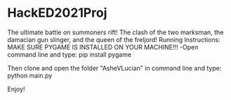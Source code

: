 # HackED2021Proj
The ultimate battle on summoners rift! The clash of the two marksman, the damacian gun slinger, and the queen of the freljord!
Running Instructions:
MAKE SURE PYGAME IS INSTALLED ON YOUR MACHINE!!!
  -Open command line and type:
      pip install pygame

Then clone and open the folder "AsheVLucian" in command line and type:
python main.py

Enjoy!
